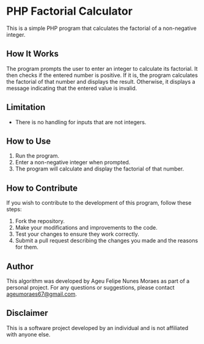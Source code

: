# PHP Factorial Calculator

This is a simple PHP program that calculates the factorial of a non-negative integer.

## How It Works

The program prompts the user to enter an integer to calculate its factorial. It then checks if the entered number is positive. If it is, the program calculates the factorial of that number and displays the result. Otherwise, it displays a message indicating that the entered value is invalid.

## Limitation

- There is no handling for inputs that are not integers.

## How to Use

1. Run the program.
2. Enter a non-negative integer when prompted.
3. The program will calculate and display the factorial of that number.

## How to Contribute

If you wish to contribute to the development of this program, follow these steps:

1. Fork the repository.
2. Make your modifications and improvements to the code.
3. Test your changes to ensure they work correctly.
4. Submit a pull request describing the changes you made and the reasons for them.

## Author

This algorithm was developed by Ageu Felipe Nunes Moraes as part of a personal project. For any questions or suggestions, please contact [ageumoraes67@gmail.com](mailto:ageumoraes67@gmail.com).

## Disclaimer

This is a software project developed by an individual and is not affiliated with anyone else.
